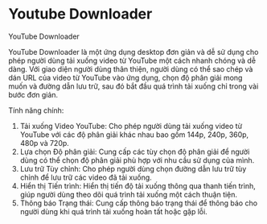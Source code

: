 # Youtube Downloader
YouTube Downloader

YouTube Downloader là một ứng dụng desktop đơn giản và dễ sử dụng cho phép người dùng tải xuống video từ YouTube một cách nhanh chóng và dễ dàng. Với giao diện người dùng thân thiện, người dùng có thể sao chép và dán URL của video từ YouTube vào ứng dụng, chọn độ phân giải mong muốn và đường dẫn lưu trữ, sau đó bắt đầu quá trình tải xuống chỉ trong vài bước đơn giản.

Tính năng chính:

1. Tải xuống Video YouTube: Cho phép người dùng tải xuống video từ YouTube với các độ phân giải khác nhau bao gồm 144p, 240p, 360p, 480p và 720p.
2. Lựa chọn Độ phân giải: Cung cấp các tùy chọn độ phân giải để người dùng có thể chọn độ phân giải phù hợp với nhu cầu sử dụng của mình.
3. Lưu trữ Tùy chỉnh: Cho phép người dùng chọn đường dẫn lưu trữ tùy chỉnh để lưu trữ các video đã tải xuống.
4. Hiển thị Tiến trình: Hiển thị tiến độ tải xuống thông qua thanh tiến trình, giúp người dùng theo dõi quá trình tải xuống một cách thuận tiện.
5. Thông báo Trạng thái: Cung cấp thông báo trạng thái để thông báo cho người dùng khi quá trình tải xuống hoàn tất hoặc gặp lỗi.
